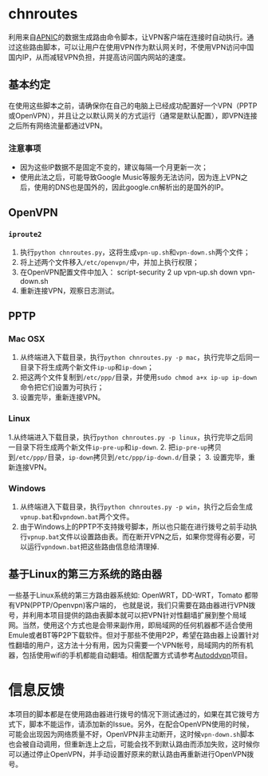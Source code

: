 # chnroutes

利用来自[APNIC](http://ftp.apnic.net/apnic/stats/apnic/delegated-apnic-latest)的数据生成路由命令脚本，让VPN客户端在连接时自动执行。通过这些路由脚本，可以让用户在使用VPN作为默认网关时，不使用VPN访问中国国内IP，从而减轻VPN负担，并提高访问国内网站的速度。

## 基本约定

在使用这些脚本之前，请确保你在自己的电脑上已经成功配置好一个VPN（PPTP或OpenVPN），并且让之以默认网关的方式运行（通常是默认配置），即VPN连接之后所有网络流量都通过VPN。

### 注意事项

* 因为这些IP数据不是固定不变的，建议每隔一个月更新一次；
* 使用此法之后，可能导致Google Music等服务无法访问，因为连上VPN之后，使用的DNS也是国外的，因此google.cn解析出的是国外的IP。

## OpenVPN

### `iproute2`

1. 执行`python chnroutes.py`，这将生成`vpn-up.sh`和`vpn-down.sh`两个文件；
2. 将上述两个文件移入`/etc/openvpn/`中，并加上执行权限；
3. 在OpenVPN配置文件中加入：
    script-security 2
    up vpn-up.sh
    down vpn-down.sh
4. 重新连接VPN，观察日志测试。

## PPTP
### Mac OSX

1. 从终端进入下载目录，执行`python chnroutes.py -p mac`，执行完毕之后同一目录下将生成两个新文件`ip-up`和`ip-down`；
2. 把这两个文件复制到`/etc/ppp/`目录，并使用`sudo chmod a+x ip-up ip-down`命令把它们设置为可执行；
3. 设置完毕，重新连接VPN。

### Linux

1.从终端进入下载目录，执行`python chnroutes.py -p linux`，执行完毕之后同一目录下将生成两个新文件`ip-pre-up`和`ip-down`.
2. 把`ip-pre-up`拷贝到`/etc/ppp/`目录，`ip-down`拷贝到`/etc/ppp/ip-down.d/`目录；
3. 设置完毕，重新连接VPN。

### Windows

1. 从终端进入下载目录，执行`python chnroutes.py -p win`，执行之后会生成`vpnup.bat`和`vpndown.bat`两个文件。
2. 由于Windows上的PPTP不支持拨号脚本，所以也只能在进行拨号之前手动执行`vpnup.bat`文件以设置路由表。而在断开VPN之后，如果你觉得有必要，可以运行`vpndown.bat`把这些路由信息给清理掉.

## 基于Linux的第三方系统的路由器

一些基于Linux系统的第三方路由器系统如: OpenWRT，DD-WRT，Tomato 都带有VPN(PPTP/Openvpn)客户端的， 也就是说，我们只需要在路由器进行VPN拨号，并利用本项目提供的路由表脚本就可以把VPN针对性翻墙扩展到整个局域网。当然，使用这个方式也是会带来副作用，即局域网的任何机器都不适合使用Emule或者BT等P2P下载软件。但对于那些不使用P2P，希望在路由器上设置针对性翻墙的用户，这方法十分有用，因为只需要一个VPN帐号，局域网内的所有机器，包括使用wifi的手机都能自动翻墙。相信配置方式请参考[Autoddvpn](http://code.google.com/p/autoddvpn/)项目。

# 信息反馈

本项目的脚本都是在使用路由器进行拨号的情况下测试通过的，如果在其它拨号方式下，脚本不能运作，请添加新的Issue。另外，在配合OpenVPN使用的时候，可能会出现因为网络质量不好，OpenVPN非主动断开，这时候`vpn-down.sh`脚本也会被自动调用，但重新连上之后，可能会找不到默认路由而添加失败，这时候你可以通过停止OpenVPN，并手动设置好原来的默认路由再重新进行OpenVPN拨号。
